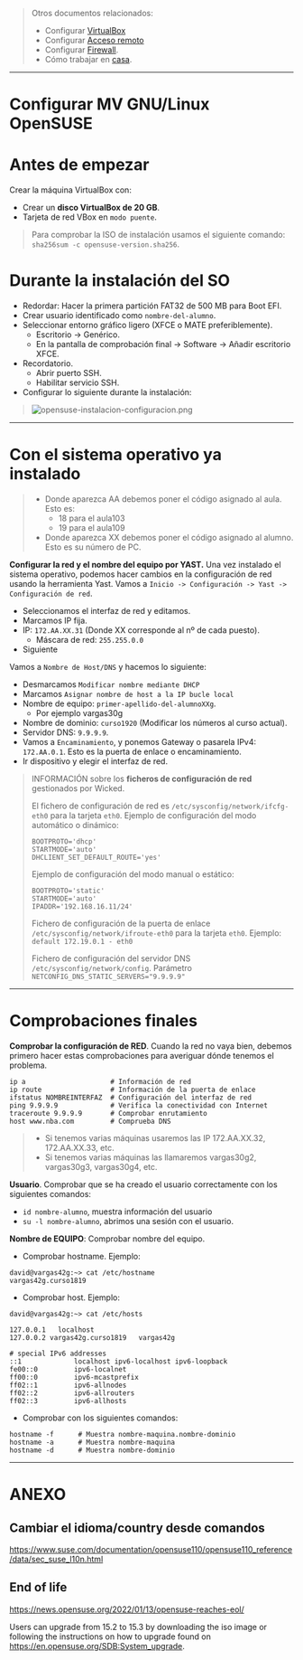 
> Otros documentos relacionados:
>
> * Configurar [VirtualBox](../virtualbox/opensuse.md)
> * Configurar [Acceso remoto](../acceso-remoto/opensuse.md)
> * Configurar [Firewall](../firewall.md).
> * Cómo trabajar en [casa](../casa.md).

---
# Configurar MV GNU/Linux OpenSUSE

# Antes de empezar

Crear la máquina VirtualBox con:
* Crear un **disco VirtualBox de 20 GB**.
* Tarjeta de red VBox en `modo puente`.

> Para comprobar la ISO de instalación usamos el siguiente comando: `sha256sum -c opensuse-version.sha256`.

# Durante la instalación del SO

* Redordar: Hacer la primera partición FAT32 de 500 MB para Boot EFI.
* Crear usuario identificado como `nombre-del-alumno`.
* Seleccionar entorno gráfico ligero (XFCE o MATE preferiblemente).
    * Escritorio -> Genérico.
    * En la pantalla de comprobación final -> Software -> Añadir escritorio XFCE.
* Recordatorio.
    * Abrir puerto SSH.
    * Habilitar servicio SSH.
* Configurar lo siguiente durante la instalación:

> ![opensuse-instalacion-configuracion.png](./images/opensuse-instalacion-configuracion.png)

---
# Con el sistema operativo ya instalado

> * Donde aparezca AA debemos poner el código asignado al aula. Esto es:
>     * 18 para el aula103
>     * 19 para el aula109
> * Donde aparezca XX debemos poner el código asignado al alumno. Esto es su número de PC.

**Configurar la red y el nombre del equipo por YAST.** Una vez instalado el sistema operativo, podemos hacer cambios en la configuración de red usando la herramienta Yast. Vamos a `Inicio -> Configuración -> Yast -> Configuración de red`.
* Seleccionamos el interfaz de red y editamos.
* Marcamos IP fija.
* IP: `172.AA.XX.31` (Donde XX corresponde al nº de cada puesto).
    * Máscara de red: `255.255.0.0`
* Siguiente

Vamos a `Nombre de Host/DNS` y hacemos lo siguiente:
* Desmarcamos `Modificar nombre mediante DHCP`
* Marcamos `Asignar nombre de host a la IP bucle local`
* Nombre de equipo: `primer-apellido-del-alumnoXXg`.
    * Por ejemplo vargas30g
* Nombre de dominio: `curso1920` (Modificar los números al curso actual).
* Servidor DNS: `9.9.9.9`.
* Vamos a `Encaminamiento`, y ponemos Gateway o pasarela IPv4: `172.AA.0.1`. Esto es la puerta de enlace o encaminamiento.
* Ir dispositivo y elegir el interfaz de red.


> INFORMACIÓN sobre los **ficheros de configuración de red** gestionados por Wicked.
>
> El fichero de configuración de red es `/etc/sysconfig/network/ifcfg-eth0` para la tarjeta `eth0`.
> Ejemplo de configuración del modo automático o dinámico:
> ```
> BOOTPROTO='dhcp'
> STARTMODE='auto'
> DHCLIENT_SET_DEFAULT_ROUTE='yes'
> ```
>
> Ejemplo de configuración del modo manual o estático:
> ```
> BOOTPROTO='static'
> STARTMODE='auto'
> IPADDR='192.168.16.11/24'
> ```
>
> Fichero de configuración de la puerta de enlace `/etc/sysconfig/network/ifroute-eth0` para la tarjeta `eth0`. Ejemplo: `default 172.19.0.1 - eth0`
>
> Fichero de configuración del servidor DNS `/etc/sysconfig/network/config`. Parámetro
`NETCONFIG_DNS_STATIC_SERVERS="9.9.9.9"`

---
# Comprobaciones finales

**Comprobar la configuración de RED**. Cuando la red no vaya bien, debemos primero hacer estas comprobaciones para averiguar dónde tenemos el problema.

```
ip a                     # Información de red
ip route                 # Información de la puerta de enlace
ifstatus NOMBREINTERFAZ  # Configuración del interfaz de red
ping 9.9.9.9             # Verifica la conectividad con Internet
traceroute 9.9.9.9       # Comprobar enrutamiento   
host www.nba.com         # Comprueba DNS
```

> * Si tenemos varias máquinas usaremos las IP 172.AA.XX.32, 172.AA.XX.33, etc.
> * Si tenemos varias máquinas las llamaremos vargas30g2, vargas30g3, vargas30g4, etc.

**Usuario**. Comprobar que se ha creado el usuario correctamente con los siguientes comandos:
* `id nombre-alumno`, muestra información del usuario
* `su -l nombre-alumno`, abrimos una sesión con el usuario.

**Nombre de EQUIPO**: Comprobar nombre del equipo.
* Comprobar hostname. Ejemplo:
```
david@vargas42g:~> cat /etc/hostname
vargas42g.curso1819
```
* Comprobar host. Ejemplo:

```
david@vargas42g:~> cat /etc/hosts

127.0.0.1	localhost
127.0.0.2 vargas42g.curso1819   vargas42g

# special IPv6 addresses
::1             localhost ipv6-localhost ipv6-loopback
fe00::0         ipv6-localnet
ff00::0         ipv6-mcastprefix
ff02::1         ipv6-allnodes
ff02::2         ipv6-allrouters
ff02::3         ipv6-allhosts
```

* Comprobar con los siguientes comandos:

```
hostname -f      # Muestra nombre-maquina.nombre-dominio
hostname -a      # Muestra nombre-maquina
hostname -d      # Muestra nombre-dominio
```

---
# ANEXO

## Cambiar el idioma/country desde comandos

https://www.suse.com/documentation/opensuse110/opensuse110_reference/data/sec_suse_l10n.html

## End of life

https://news.opensuse.org/2022/01/13/opensuse-reaches-eol/

Users can upgrade from 15.2 to 15.3 by downloading the iso image
or following the instructions on how to upgrade
found on https://en.opensuse.org/SDB:System_upgrade.
